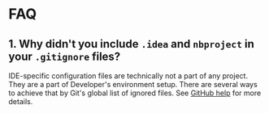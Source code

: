 # FAQ

## 1. Why didn't you include `.idea` and `nbproject` in your `.gitignore` files?

IDE-specific configuration files are technically not a part of any project. They are a part of
Developer's environment setup. There are several ways to achieve that by Git's global list 
of ignored files. 
See [GitHub help](https://help.github.com/en/articles/ignoring-files#create-a-global-gitignore) for 
more details.  
